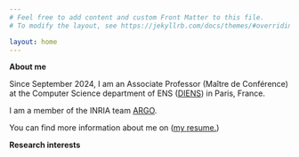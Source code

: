 ```yaml
---
# Feel free to add content and custom Front Matter to this file.
# To modify the layout, see https://jekyllrb.com/docs/themes/#overriding-theme-defaults

layout: home
---
```

**About me**

Since September 2024, I am an Associate Professor (Maître de Conférence) at the Computer Science department of ENS ([DIENS](https://www.di.ens.fr/)) in Paris, France.

I am a member of the INRIA team [ARGO](https://www.di.ens.fr/argo/).

You can find more information about me on (<a href="https://louisebudzynski.github.io/docs/CV.pdf" target="_blank">my resume.</a>)

**Research interests**
